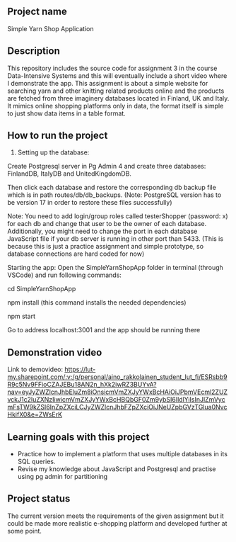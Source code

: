 ## Project name 
Simple Yarn Shop Application

## Description
This repository includes the source code for assignment 3 in the course Data-Intensive Systems and this will eventually include a short video where I demonstrate the app.
This assignment is about a simple website for searching yarn and other knitting related products online and the products are fetched from three imaginery databases located in Finland, UK and Italy. It mimics online shopping platforms only in data, the format itself is simple to just show data items in a table format. 

## How to run the project 
1. Setting up the database:  

Create Postgresql server in Pg Admin 4 and create three databases: FinlandDB, ItalyDB and UnitedKingdomDB.  

Then click each database and restore the corresponding db backup file which is in path routes/db/db_backups. (Note: PostgreSQL version has to be version 17 in order to restore these files successfully)  

Note: You need to add login/group roles called testerShopper (password: x) for each db and change that user to be the owner of each database. Additionally, you might need to change the port in each database JavaScript file if your db server is running in other port than 5433. (This is because this is just a practice assignment and simple prototype, so database connections are hard coded for now)  

Starting the app:
Open the SimpleYarnShopApp folder in terminal (through VSCode) and run following commands: 

cd SimpleYarnShopApp 

npm install (this command installs the needed dependencies) 

npm start

Go to address localhost:3001 and the app should be running there

## Demonstration video
Link to demovideo: https://lut-my.sharepoint.com/:v:/g/personal/aino_rakkolainen_student_lut_fi/ESRsbb9R9c5Nv9FFioCZAJEBu18AN2n_hXk2iwRZ3BUYvA?nav=eyJyZWZlcnJhbEluZm8iOnsicmVmZXJyYWxBcHAiOiJPbmVEcml2ZUZvckJ1c2luZXNzIiwicmVmZXJyYWxBcHBQbGF0Zm9ybSI6IldlYiIsInJlZmVycmFsTW9kZSI6InZpZXciLCJyZWZlcnJhbFZpZXciOiJNeUZpbGVzTGlua0NvcHkifX0&e=ZWsErK 

## Learning goals with this project
- Practice how to implement a platform that uses multiple databases in its SQL queries.
- Revise my knowledge about JavaScript and Postgresql and practise using pg admin for partitioning

## Project status
  The current version meets the requirements of the given assignment but it could be made more realistic e-shopping platform and developed further at some point. 

